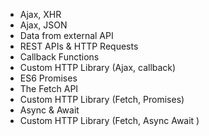 - Ajax, XHR
- Ajax, JSON
- Data from external API
- REST APIs & HTTP Requests
- Callback Functions
- Custom HTTP Library (Ajax, callback)
- ES6 Promises
- The Fetch API
- Custom HTTP Library (Fetch, Promises)
- Async & Await
- Custom HTTP Library (Fetch, Async Await )
